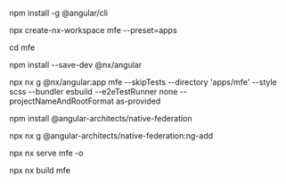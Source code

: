npm install -g @angular/cli

npx create-nx-workspace mfe --preset=apps

cd mfe

npm install --save-dev @nx/angular

npx nx g @nx/angular:app mfe --skipTests --directory 'apps/mfe' --style scss --bundler esbuild --e2eTestRunner none --projectNameAndRootFormat as-provided

npm install @angular-architects/native-federation

npx nx g @angular-architects/native-federation:ng-add

npx nx serve mfe -o

npx nx build mfe
